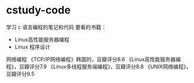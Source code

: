 # cstudy-code
学习 c 语言编程的笔记和代码
要看的书籍：
- Linux高性能服务器编程
- Linux 程序设计


网络编程
《TCP/IP网络编程》韩国的，豆瓣评分8.6
《Linux高性能服务器编程》，豆瓣评分7.9
《Linux多线程服务端编程》，豆瓣评分8.8
《UNIX网络编程》，豆瓣评分9.5
